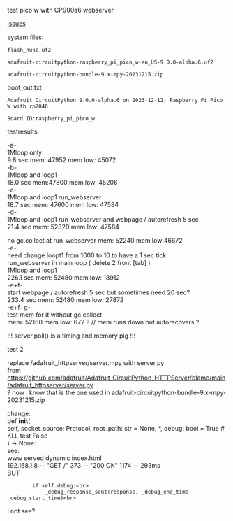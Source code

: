 test pico w with CP900a6 webserver

[issues](https://github.com/adafruit/Adafruit_CircuitPython_HTTPServer/issues/46#issuecomment-1857797943)

system files:
```
flash_nuke.uf2

adafruit-circuitpython-raspberry_pi_pico_w-en_US-9.0.0-alpha.6.uf2

adafruit-circuitpython-bundle-9.x-mpy-20231215.zip
```

boot_out.txt
```
Adafruit CircuitPython 9.0.0-alpha.6 on 2023-12-12; Raspberry Pi Pico W with rp2040

Board ID:raspberry_pi_pico_w

```


testresults:

-a-<br>
1Mloop only<br>
9.8 sec mem: 47952 mem low: 45072<br>
-b-<br>
1Mloop and loop1<br>
18.0 sec mem:47800 mem low: 45206<br>
-c-<br>
1Mloop and loop1 run_webserver<br>
18.7 sec mem: 47600 mem low: 47584<br>
-d-<br>
1Mloop and loop1 run_webserver and webpage / autorefresh 5 sec<br>
21.4 sec mem: 52320 mem low: 47584<br>

no gc.collect at run_webserver mem: 52240 mem low:46672<br>
-e-<br>
need change loopt1 from 1000 to 10 to have a 1 sec tick<br>
run_webserver in main loop ( delete 2 front [tab] )<br>
1Mloop and loop1<br>
226.1 sec mem: 52480 mem low: 18912<br>
-e+f-<br>
start webpage / autorefresh 5 sec but sometimes need 20 sec?<br>
233.4 sec mem: 52480 mem low: 27872<br>
-e+f+g-<br>
test mem for it without gc.collect<br>
mem: 52160 mem low: 672 ? // mem runs down but autorecovers ?<br>

!!! server.poll() is a timing and memory pig !!!<br>


test 2

replace /adafruit_httpserver/server.mpy with server.py<br>
from https://github.com/adafruit/Adafruit_CircuitPython_HTTPServer/blame/main/adafruit_httpserver/server.py<br>
? how i know that is the one used in adafruit-circuitpython-bundle-9.x-mpy-20231215.zip<br>

change:<br>
    def __init__(<br>
        self, socket_source: Protocol, root_path: str = None, *, debug: bool = True # KLL test False<br>
    ) -> None:<br>
see:<br>
www served dynamic index.html<br>
192.168.1.8 -- "GET /" 373 -- "200 OK" 1174 -- 293ms<br>
BUT<br>

            if self.debug:<br>
                _debug_response_sent(response, _debug_end_time - _debug_start_time)<br>
i not see?<br>
